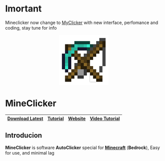 # Imortant

Mineclicker now change to [MyClicker](http://github.com/yansaan/myclicker) with new interface, perfomance and coding, stay tune for info

<p align="center">
  <img src="MineClicker/Resources/Fishing_Rod.png">
</p>

# MineClicker

| [Download Latest](https://github.com/ianpwk/MineClicker/releases/latest/download/MineClickerBeta.zip)  | [Tutorial](https://github.com/yansaan/MineClicker#how-to-use) | [Website](https://yansaan.carrd.co/#mineclicker) | [Video Tutorial](https://www.youtube.com/watch?v=-x2LvvU0K5g)
| ------------- | ------------- | ------------- | ------------- |

## Introducion

**MineClicker** is software **AutoClicker** special for [**Minecraft**](http://minecraft.net) (**Bedrock**), Easy for use, and minimal lag